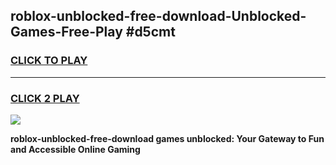 
## roblox-unblocked-free-download-Unblocked-Games-Free-Play #d5cmt
<h3>
<a href="https://us.freeplayer.one?title=roblox-unblocked-free-download&ref=9M">CLICK TO PLAY</a></h3>
<hr>

<h3>
<a href="https://us.freeplayer.one?title=roblox-unblocked-free-download&ref=9M">CLICK 2 PLAY</a>
  
</h3>

<a href="https://us.freeplayer.one?title=roblox-unblocked-free-download&ref=9M"><img src="https://clearcache.store/games.png"></a>


**roblox-unblocked-free-download games unblocked: Your Gateway to Fun and Accessible Online Gaming**
